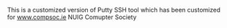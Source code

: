 This is a customized version of Putty SSH tool which has been customized for www.compsoc.ie NUIG Comupter Society